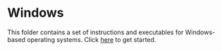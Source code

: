 # Windows

This folder contains a set of instructions and executables for Windows-based operating systems. Click [here](../README.md) to get started.
